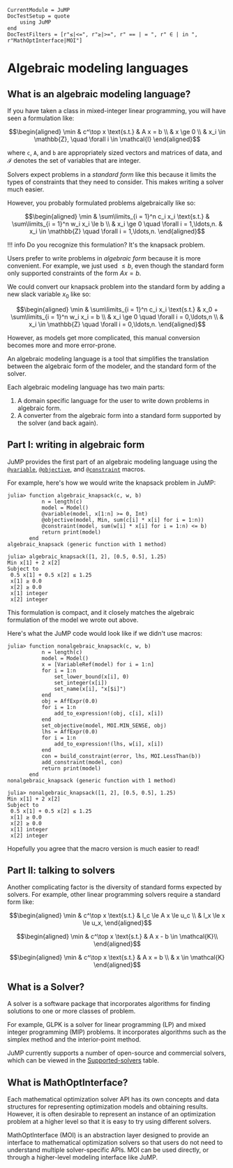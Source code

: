 ```@meta
CurrentModule = JuMP
DocTestSetup = quote
    using JuMP
end
DocTestFilters = [r"≤|<=", r"≥|>=", r" == | = ", r" ∈ | in ", r"MathOptInterface|MOI"]
```

# Algebraic modeling languages

## What is an algebraic modeling language?

If you have taken a class in mixed-integer linear programming, you will have
seen a formulation like:
```math
\begin{aligned}
\min & c^\top x
\text{s.t.} & A x = b \\
            & x \ge 0 \\
            & x_i \in \mathbb{Z}, \quad \forall i \in \mathcal{I}
\end{aligned}
```
where `c`, `A`, and `b` are appropriately sized vectors and matrices of data,
and $\mathcal{I}$ denotes the set of variables that are integer.

Solvers expect problems in a _standard form_ like this because it limits the
types of constraints that they need to consider. This makes writing a solver
much easier.

However, you probably formulated problems algebraically like so:
```math
\begin{aligned}
\min & \sum\limits_{i = 1}^n c_i x_i
\text{s.t.} & \sum\limits_{i = 1}^n w_i x_i \le b \\
            & x_i \ge 0 \quad \forall i = 1,\ldots,n.
            & x_i \in \mathbb{Z} \quad \forall i = 1,\ldots,n.
\end{aligned}
```
!!! info
    Do you recognize this formulation? It's the knapsack problem.

Users prefer to write problems in _algebraic form_ because it is more
convenient. For example, we just used $\le b$, even though the standard form
only supported constraints of the form $Ax = b$.

We could convert our knapsack problem into the standard form by adding a new
slack variable $x_0$ like so:
```math
\begin{aligned}
\min & \sum\limits_{i = 1}^n c_i x_i
\text{s.t.} & x_0 + \sum\limits_{i = 1}^n w_i x_i = b \\
            & x_i \ge 0 \quad \forall i = 0,\ldots,n \\
            & x_i \in \mathbb{Z} \quad \forall i = 0,\ldots,n.
\end{aligned}
```
However, as models get more complicated, this manual conversion becomes more and
more error-prone.

An algebraic modeling language is a tool that simplifies the translation between
the algebraic form of the modeler, and the standard form of the solver.

Each algebraic modeling language has two main parts:

 1. A domain specific language for the user to write down problems in algebraic
    form.
 2. A converter from the algebraic form into a standard form supported by the
    solver (and back again).

## Part I: writing in algebraic form

JuMP provides the first part of an algebraic modeling language using the
[`@variable`](@ref), [`@objective`](@ref), and [`@constraint`](@ref) macros.

For example, here's how we would write the knapsack problem in JuMP:
```jldoctest
julia> function algebraic_knapsack(c, w, b)
           n = length(c)
           model = Model()
           @variable(model, x[1:n] >= 0, Int)
           @objective(model, Min, sum(c[i] * x[i] for i = 1:n))
           @constraint(model, sum(w[i] * x[i] for i = 1:n) <= b)
           return print(model)
       end
algebraic_knapsack (generic function with 1 method)

julia> algebraic_knapsack([1, 2], [0.5, 0.5], 1.25)
Min x[1] + 2 x[2]
Subject to
 0.5 x[1] + 0.5 x[2] ≤ 1.25
 x[1] ≥ 0.0
 x[2] ≥ 0.0
 x[1] integer
 x[2] integer
```
This formulation is compact, and it closely matches the algebraic formulation of
the model we wrote out above.

Here's what the JuMP code would look like if we didn't use macros:
```jldoctest
julia> function nonalgebraic_knapsack(c, w, b)
           n = length(c)
           model = Model()
           x = [VariableRef(model) for i = 1:n]
           for i = 1:n
               set_lower_bound(x[i], 0)
               set_integer(x[i])
               set_name(x[i], "x[$i]")
           end
           obj = AffExpr(0.0)
           for i = 1:n
               add_to_expression!(obj, c[i], x[i])
           end
           set_objective(model, MOI.MIN_SENSE, obj)
           lhs = AffExpr(0.0)
           for i = 1:n
               add_to_expression!(lhs, w[i], x[i])
           end
           con = build_constraint(error, lhs, MOI.LessThan(b))
           add_constraint(model, con)
           return print(model)
       end
nonalgebraic_knapsack (generic function with 1 method)

julia> nonalgebraic_knapsack([1, 2], [0.5, 0.5], 1.25)
Min x[1] + 2 x[2]
Subject to
 0.5 x[1] + 0.5 x[2] ≤ 1.25
 x[1] ≥ 0.0
 x[2] ≥ 0.0
 x[1] integer
 x[2] integer
```

Hopefully you agree that the macro version is much easier to read!

## Part II: talking to solvers

Another complicating factor is the diversity of standard forms expected by
solvers. For example, other linear programming solvers require a standard form
like:
```math
\begin{aligned}
\min & c^\top x
\text{s.t.} & l_c \le A x \le u_c \\
            & l_x \le x \le u_x,
\end{aligned}
```

```math
\begin{aligned}
\min & c^\top x
\text{s.t.} & A x - b \in \mathcal{K}\\
\end{aligned}
```
```math
\begin{aligned}
\min & c^\top x
\text{s.t.} & A x = b \\
            & x \in \mathcal{K}
\end{aligned}
```

## What is a Solver?

A solver is a software package that incorporates algorithms for finding
solutions to one or more classes of problem.

For example, GLPK is a solver for linear programming (LP) and mixed integer
programming (MIP) problems. It incorporates algorithms such as the simplex
method and the interior-point method.

JuMP currently supports a number of open-source and commercial solvers, which
can be viewed in the [Supported-solvers](@ref) table.

## What is MathOptInterface?

Each mathematical optimization solver API has its own concepts and data
structures for representing optimization models and obtaining results.
However, it is often desirable to represent an instance of an optimization
problem at a higher level so that it is easy to try using different solvers.

MathOptInterface (MOI) is an abstraction layer designed to provide an
interface to mathematical optimization solvers so that users do not need to
understand multiple solver-specific APIs. MOI can be used directly, or through
a higher-level modeling interface like JuMP.
